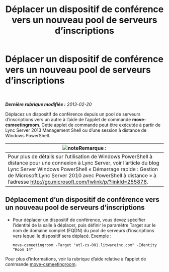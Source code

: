 ﻿---
title: Déplacer un dispositif de conférence vers un nouveau pool de serveurs d’inscriptions
TOCTitle: Déplacer un dispositif de conférence vers un nouveau pool de serveurs d’inscriptions
ms:assetid: 26e02ca3-e881-4f90-8bf0-b13649108100
ms:mtpsurl: https://technet.microsoft.com/fr-fr/library/JJ994025(v=OCS.15)
ms:contentKeyID: 53095384
ms.date: 05/20/2016
mtps_version: v=OCS.15
ms.translationtype: HT
---

# Déplacer un dispositif de conférence vers un nouveau pool de serveurs d’inscriptions

 

_**Dernière rubrique modifiée :** 2013-02-20_

Déplacez un dispositif de conférence depuis un pool de serveurs d’inscriptions vers un autre à l’aide de l’applet de commande **move-csmeetingroom**. Cette applet de commande peut être exécutée à partir de Lync Server 2013 Management Shell ou d’une session à distance de Windows PowerShell.

<table>
<thead>
<tr class="header">
<th><img src="images/Gg398920.note(OCS.15).gif" title="note" alt="note" />Remarque :</th>
</tr>
</thead>
<tbody>
<tr class="odd">
<td>Pour plus de détails sur l’utilisation de Windows PowerShell à distance pour une connexion à Lync Server, voir l’article du blog Lync Server Windows PowerShell « Démarrage rapide : Gestion de Microsoft Lync Server 2010 avec PowerShell à distance » à l’adresse <a href="http://go.microsoft.com/fwlink/p/?linkid=255876">http://go.microsoft.com/fwlink/p/?linkId=255876</a>.</td>
</tr>
</tbody>
</table>



## Déplacement d’un dispositif de conférence vers un nouveau pool de serveurs d’inscriptions

  - Pour déplacer un dispositif de conférence, vous devez spécifier l’identité de la salle à déplacer, puis définir le paramètre Target sur le nom de domaine complet (FQDN) du pool de serveurs d’inscriptions vers lequel le dispositif sera déplacé. Exemple :
    
        move-csmeetingroom -Target "atl-cs-001.litwareinc.com" -Identity "Room 14"

Pour plus d’informations, voir la rubrique d’aide relative à l’applet de commande [move-csmeetingroom](https://docs.microsoft.com/en-us/powershell/module/skype/Move-CsMeetingRoom).

